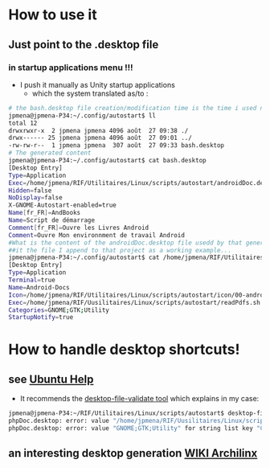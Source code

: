 # How to use it

## Just point to the .desktop file

### in startup applications menu !!!

* I push it manually as Unity startup applications
  * which the system translated as/to :

``` bash
# the bash.desktop file creation/modification time is the time i used nity startup launcher
jpmena@jpmena-P34:~/.config/autostart$ ll
total 12
drwxrwxr-x  2 jpmena jpmena 4096 août  27 09:38 ./
drwx------ 25 jpmena jpmena 4096 août  27 09:01 ../
-rw-rw-r--  1 jpmena jpmena  307 août  27 09:33 bash.desktop
# The generated content
jpmena@jpmena-P34:~/.config/autostart$ cat bash.desktop
[Desktop Entry]
Type=Application
Exec=/home/jpmena/RIF/Utilitaires/Linux/scripts/autostart/androidDoc.desktop
Hidden=false
NoDisplay=false
X-GNOME-Autostart-enabled=true
Name[fr_FR]=AndBooks
Name=Script de démarrage
Comment[fr_FR]=Ouvre les Livres Android
Comment=Ouvre Mon environnment de travail Android
#What is the content of the androidDoc.desktop file usedd by that generrated bassh.desktop
##it the file I append to that project as a working example...
jpmena@jpmena-P34:~/.config/autostart$ cat /home/jpmena/RIF/Utilitaires/Linux/scripts/autostart/androidDoc.desktop
[Desktop Entry]
Type=Application
Terminal=true
Name=Android-Docs
Icon=/home/jpmena/RIF/Utilitaires/Linux/scripts/autostart/icon/00-android-4-0_icons.png
Exec=/home/jpmena/RIF/Uusilitaires/Linux/scripts/autostart/readPdfs.sh
Categories=GNOME;GTK;Utility
StartupNotify=true
```

# How to handle  desktop shortcuts!

## see [Ubuntu Help](https://help.ubuntu.com/community/UnityLaunchersAndDesktopFiles)
* It recommends the [desktop-file-validate tool]() which explains in my case:

``` bash
jpmena@jpmena-P34:~/RIF/Utilitaires/Linux/scripts/autostart$ desktop-file-validate phpDoc.desktop
phpDoc.desktop: error: value "/home/jpmena/RIF/Uusilitaires/Linux/scripts/autostart/readPdfs.sh /home/jpmena/Documents/Livres/OReilly/Modern_PHP.pdf;/home/jpmena/Documents/Livres/OReilly/Learning_PHP.pdf" for key "Exec" in group "Desktop Entry" contains a reserved character ';' outside of a quote
phpDoc.desktop: error: value "GNOME;GTK;Utility" for string list key "Categories" in group "Desktop Entry" does not have a semicolon (';') as trailing character
```

## an interesting desktop generation [WIKI Archilinx ](https://wiki.archlinux.org/index.php/Desktop_entries)
